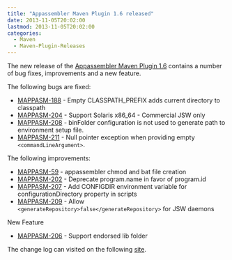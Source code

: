 ```yaml
---
title: "Appassembler Maven Plugin 1.6 released"
date: 2013-11-05T20:02:00
lastmod: 2013-11-05T20:02:00
categories:
  - Maven
  - Maven-Plugin-Releases
---
```

The new release of the [Appassembler Maven Plugin 1.6](http://mojo.codehaus.org/appassembler/appassembler-maven-plugin/)
contains a number of bug fixes, improvements and a new feature.

<!-- more -->

The following bugs are fixed:

 * [MAPPASM-188](https://issues.apache.org/jira/browse/MAPPASM-188) - Empty CLASSPATH_PREFIX adds current directory to classpath
 * [MAPPASM-204](https://issues.apache.org/jira/browse/MAPPASM-204) - Support Solaris x86_64 - Commercial JSW only
 * [MAPPASM-208](https://issues.apache.org/jira/browse/MAPPASM-208) - binFolder configuration is not used to generate path to environment setup file.
 * [MAPPASM-211](https://issues.apache.org/jira/browse/MAPPASM-211) - Null pointer exception when providing empty ```<commandLineArgument>```.

The following improvements:

 * [MAPPASM-59](https://issues.apache.org/jira/browse/MAPPASM-59) - appassembler chmod and bat file creation
 * [MAPPASM-202](https://issues.apache.org/jira/browse/MAPPASM-202) - Deprecate program.name in favor of program.id
 * [MAPPASM-207](https://issues.apache.org/jira/browse/MAPPASM-207) - Add CONFIGDIR environment variable for configurationDirectory property in scripts
 * [MAPPASM-209](https://issues.apache.org/jira/browse/MAPPASM-209) - Allow ```<generateRepository>false</generateRepository>``` for JSW daemons

New Feature

 * [MAPPASM-206](https://issues.apache.org/jira/browse/MAPPASM-206) - Support endorsed lib folder

The change log can visited on the following 
[site](http://jira.codehaus.org/secure/ReleaseNote.jspa?projectId=11780&version=19575).
